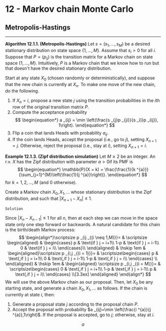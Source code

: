 # 12 - Markov chain Monte Carlo

## Metropolis-Hastings

----------
**Algorithm 12.1.1. (Metropolis-Hastings)** 
Let $s = (s _{1},\dots, s _{M})$ be a desired stationary distribution on state space $\left\{1, \dots, M \right\}$. Assume that $s _{i} >0$ for all $i$. Suppose that $P = (p _{ij})$ is the transition matrix for a Markov chain on state space $\left\{1, \dots,M \right\}$. Intuitively, $P$ is a Markov chain that we know how to run but that doesn't have the desired stationary distribution.

Start at any state $X _{0}$ (chosen randomly or deterministically), and suppose that the new chain is currently at $X _{n}$. To make one move of the new chain, do the following.
1. If $X _{n} = i$, propose a new state $j$ using the transition probabilities in the $i$th row of the original transition matrix $P$.
2. Compute the acceptance probability
$$
\begin{equation*}
	a _{ij} = \min \left(\frac{s _{j}p _{ji}}{s _{i}p _{ij}}, 1\right).
\end{equation*}
$$
3. Flip a coin that lands Heads with probability $a _{ij}$.
4. If the coin lands Heads, accept the proposal (i.e., go to $j$), setting $X _{n +1} = j$. Otherwise, reject the proposal (i.e., stay  at $i$), setting $X _{n+1}= i$.

**Example 12.1.3. (Zipf distribution simulation)**
Let $M \geq 2$ be an integer. An r.v. $X$ has the Zipf distribution with parameter $a>0$if its PMF is 
$$
\begin{equation*}
	\mathbb{P}(X = k) = \frac{\frac{1}{k ^{a}}}{\sum_{j=1}^{M}\left(\frac{1}{j ^{a}}\right)}.
\end{equation*}
$$
for $k = 1,2,\dots,M$ (and 0 otherwise).

Create a Markov chain $X _{0}, X _{1}, \dots$ whose stationary distribution is the Zipf distribution, and such that $|X _{n+1}- X _{n}|\leq 1$.

`Solution`

Since $|X _{n}- X _{n-1}|\leq 1$ for all $n$, then at each step we can move in the space state only one step forward or backwards. A natural candidate for this chain is the birth/death Markov process:
$$
\begin{align*}\scriptsize p _{ij _{(i \neq 1,M)}}=
    & \scriptsize \begin{aligned} & \begin{cases}
		p & \text{if } j = i+1\\
		1-p & \text{if } j = i-1\\ 
		0 & \text{if } j = i\\
  \end{cases}\\
  \end{aligned}
    & \hskip 1em &
  \begin{aligned}\scriptsize p _{i,j _{(i = 1)}}=
  & \scriptsize\begin{cases}
		 p & \text{,if } j = i+1\\
		0 & \text{,if } j = i-1\\ 
		1-p & \text{,if } j = i\\
  \end{cases} \\
  \end{aligned}
    & \hskip 1em &
  \begin{aligned} \scriptsize p _{i,j _{(i = M)}}=
  & \scriptsize\begin{cases}
		0 & \text{,if } j = i+1\\
		1-p & \text{,if } j = i-1\\ 
		p & \text{,if } j = i\\
  \end{cases} \\[3.3ex]
  \end{aligned}
\end{align*}
$$
We will use the above Markov chain as our proposal. Then, let $X _{0}$ be any starting state, and generate a chain $X _{0}, X _{1},\dots$ as follows. If the chain is currently at state $i$, then: 
1. Generate a proposal state $j$ according to the proposal chain $P$.
2. Accept the proposal with probability $a _{ij}=\min \left(\frac{i ^{a}}{j ^{a}},1\right)$. If the proposal is accepted, go to $j$; otherwise, stay at $i$.

$$
\begin{equation*}
	a _{}
\end{equation*}
$$

